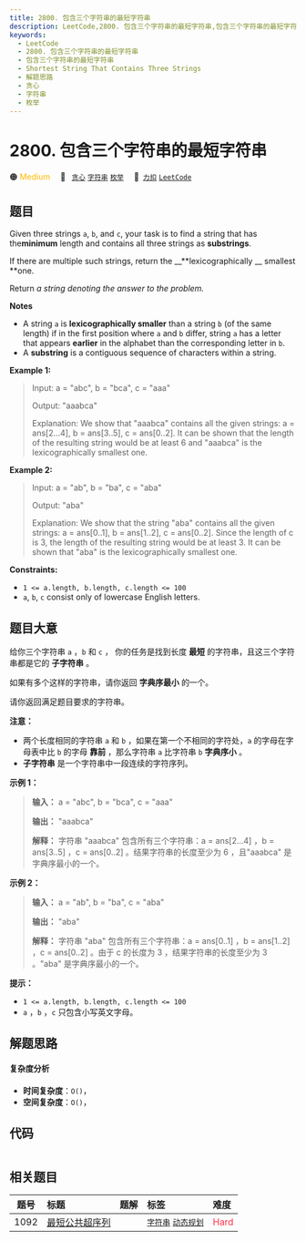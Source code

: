 ```yaml
---
title: 2800. 包含三个字符串的最短字符串
description: LeetCode,2800. 包含三个字符串的最短字符串,包含三个字符串的最短字符串,Shortest String That Contains Three Strings,解题思路,贪心,字符串,枚举
keywords:
  - LeetCode
  - 2800. 包含三个字符串的最短字符串
  - 包含三个字符串的最短字符串
  - Shortest String That Contains Three Strings
  - 解题思路
  - 贪心
  - 字符串
  - 枚举
---
```


# 2800. 包含三个字符串的最短字符串

🟠 <font color=#ffb800>Medium</font>&emsp; 🔖&ensp; [`贪心`](/tag/greedy.md) [`字符串`](/tag/string.md) [`枚举`](/tag/enumeration.md)&emsp; 🔗&ensp;[`力扣`](https://leetcode.cn/problems/shortest-string-that-contains-three-strings) [`LeetCode`](https://leetcode.com/problems/shortest-string-that-contains-three-strings)

## 题目

Given three strings `a`, `b`, and `c`, your task is to find a string that has
the**minimum** length and contains all three strings as **substrings**.

If there are multiple such strings, return the __**lexicographically __
smallest **one.

Return _a string denoting the answer to the problem._

**Notes**

  * A string `a` is **lexicographically smaller** than a string `b` (of the same length) if in the first position where `a` and `b` differ, string `a` has a letter that appears **earlier** in the alphabet than the corresponding letter in `b`.
  * A **substring** is a contiguous sequence of characters within a string.



**Example 1:**

> Input: a = "abc", b = "bca", c = "aaa"
> 
> Output: "aaabca"
> 
> Explanation:  We show that "aaabca" contains all the given strings: a = ans[2...4], b = ans[3..5], c = ans[0..2]. It can be shown that the length of the resulting string would be at least 6 and "aaabca" is the lexicographically smallest one.

**Example 2:**

> Input: a = "ab", b = "ba", c = "aba"
> 
> Output: "aba"
> 
> Explanation: We show that the string "aba" contains all the given strings: a = ans[0..1], b = ans[1..2], c = ans[0..2]. Since the length of c is 3, the length of the resulting string would be at least 3. It can be shown that "aba" is the lexicographically smallest one.

**Constraints:**

  * `1 <= a.length, b.length, c.length <= 100`
  * `a`, `b`, `c` consist only of lowercase English letters.


## 题目大意

给你三个字符串 `a` ，`b` 和 `c` ， 你的任务是找到长度 **最短**  的字符串，且这三个字符串都是它的 **子字符串**  。

如果有多个这样的字符串，请你返回 **字典序最小**  的一个。

请你返回满足题目要求的字符串。

**注意：**

  * 两个长度相同的字符串 `a` 和 `b` ，如果在第一个不相同的字符处，`a` 的字母在字母表中比 `b` 的字母 **靠前**  ，那么字符串 `a` 比字符串 `b` **字典序小**  。
  * **子字符串**  是一个字符串中一段连续的字符序列。



**示例 1：**

> 
> 
> 
> 
> 
> **输入：** a = "abc", b = "bca", c = "aaa"
> 
> **输出：** "aaabca"
> 
> **解释：** 字符串 "aaabca" 包含所有三个字符串：a = ans[2...4] ，b = ans[3..5] ，c = ans[0..2] 。结果字符串的长度至少为 6 ，且"aaabca" 是字典序最小的一个。

**示例 2：**

> 
> 
> 
> 
> 
> **输入：** a = "ab", b = "ba", c = "aba"
> 
> **输出：** "aba"
> 
> **解释：** 字符串 "aba" 包含所有三个字符串：a = ans[0..1] ，b = ans[1..2] ，c = ans[0..2] 。由于 c 的长度为 3 ，结果字符串的长度至少为 3 。"aba" 是字典序最小的一个。
> 
> 



**提示：**

  * `1 <= a.length, b.length, c.length <= 100`
  * `a` ，`b` ，`c` 只包含小写英文字母。


## 解题思路

#### 复杂度分析

- **时间复杂度**：`O()`，
- **空间复杂度**：`O()`，

## 代码

```javascript

```

## 相关题目

<!-- prettier-ignore -->
| 题号 | 标题 | 题解 | 标签 | 难度 |
| :------: | :------ | :------: | :------ | :------ |
| 1092 | [最短公共超序列](https://leetcode.com/problems/shortest-common-supersequence) |  |  [`字符串`](/tag/string.md) [`动态规划`](/tag/dynamic-programming.md) | <font color=#ff334b>Hard</font> |